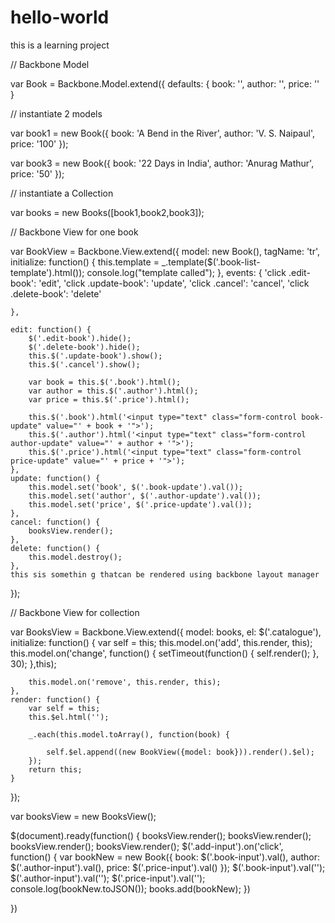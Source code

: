 # hello-world
this is a learning project


// Backbone Model

var Book = Backbone.Model.extend({
	defaults: {
		book: '',
		author: '',
		price: ''
	}


// instantiate 2 models

var book1 = new Book({
	book: 'A Bend in the River',
	author: 'V. S. Naipaul',
	price: '100'
});


var book3 = new Book({
	book: '22 Days in India',
	author: 'Anurag Mathur',
	price: '50'
});


// instantiate a Collection

var books = new Books([book1,book2,book3]);

// Backbone View for one book

var BookView = Backbone.View.extend({
	model: new Book(),
	tagName: 'tr',
	initialize: function() {
		this.template = _.template($('.book-list-template').html());
		console.log("template called");
	},
	events: {
		'click .edit-book': 'edit',
		'click .update-book': 'update',
		'click .cancel': 'cancel',
		'click .delete-book': 'delete'
		
	},
	 
	edit: function() {
		$('.edit-book').hide();
		$('.delete-book').hide();
		this.$('.update-book').show();
		this.$('.cancel').show();

		var book = this.$('.book').html();
		var author = this.$('.author').html();
		var price = this.$('.price').html();
 
		this.$('.book').html('<input type="text" class="form-control book-update" value="' + book + '">');
		this.$('.author').html('<input type="text" class="form-control author-update" value="' + author + '">');
		this.$('.price').html('<input type="text" class="form-control price-update" value="' + price + '">');
	},
	update: function() {
		this.model.set('book', $('.book-update').val());
		this.model.set('author', $('.author-update').val());
		this.model.set('price', $('.price-update').val());
	},
	cancel: function() {
		booksView.render();
	},
	delete: function() {
		this.model.destroy();
	},
	this sis somethin g thatcan be rendered using backbone layout manager
	
});

// Backbone View for collection

var BooksView = Backbone.View.extend({
	model: books,
	el: $('.catalogue'),
	initialize: function() {
		var self = this;
		this.model.on('add', this.render, this);
		this.model.on('change', function() {
			setTimeout(function() {
				self.render();
			}, 30);
		},this);
	
		this.model.on('remove', this.render, this);
	},
	render: function() {
		var self = this;
		this.$el.html('');
		
		_.each(this.model.toArray(), function(book) {
			
			self.$el.append((new BookView({model: book})).render().$el);
		});
		return this;
	}
});


var booksView = new BooksView();

$(document).ready(function() {
	booksView.render();
		booksView.render();
			booksView.render();
				booksView.render();
	$('.add-input').on('click', function() {
		var bookNew = new Book({
			book: $('.book-input').val(),
			author: $('.author-input').val(),
			price: $('.price-input').val()
		});
		$('.book-input').val('');
		$('.author-input').val('');
		$('.price-input').val('');
		console.log(bookNew.toJSON());
		books.add(bookNew);
	})

})
